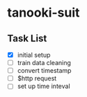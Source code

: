 # tanooki-suit

## Task List

- [x] initial setup
- [ ] train data cleaning
- [ ] convert timestamp
- [ ] $http request
- [ ] set up time inteval 
